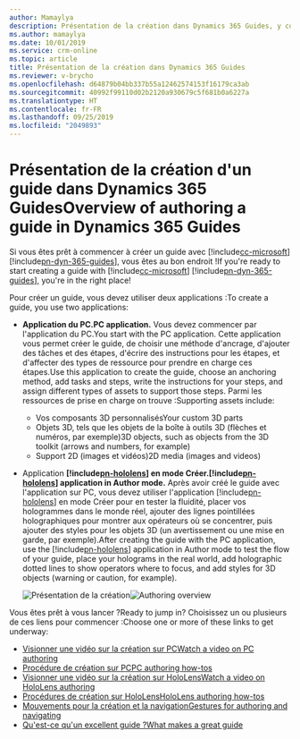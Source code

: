 ```yaml
---
author: Mamaylya
description: Présentation de la création dans Dynamics 365 Guides, y compris la création sur PC et sur HoloLens
ms.author: mamaylya
ms.date: 10/01/2019
ms.service: crm-online
ms.topic: article
title: Présentation de la création dans Dynamics 365 Guides
ms.reviewer: v-brycho
ms.openlocfilehash: d64879b04bb337b55a12462574153f16179ca3ab
ms.sourcegitcommit: 40992f99110d02b2120a930679c5f681b0a6227a
ms.translationtype: HT
ms.contentlocale: fr-FR
ms.lasthandoff: 09/25/2019
ms.locfileid: "2049893"
---
```

# <a name="overview-of-authoring-a-guide-in-dynamics-365-guides"></a><span data-ttu-id="0d307-103">Présentation de la création d'un guide dans Dynamics 365 Guides</span><span class="sxs-lookup"><span data-stu-id="0d307-103">Overview of authoring a guide in Dynamics 365 Guides</span></span>
 
<span data-ttu-id="0d307-104">Si vous êtes prêt à commencer à créer un guide avec [!include[cc-microsoft](../includes/cc-microsoft.md)] [!include[pn-dyn-365-guides](../includes/pn-dyn-365-guides.md)], vous êtes au bon endroit !</span><span class="sxs-lookup"><span data-stu-id="0d307-104">If you're ready to start creating a guide with [!include[cc-microsoft](../includes/cc-microsoft.md)] [!include[pn-dyn-365-guides](../includes/pn-dyn-365-guides.md)], you're in the right place!</span></span> 

<span data-ttu-id="0d307-105">Pour créer un guide, vous devez utiliser deux applications :</span><span class="sxs-lookup"><span data-stu-id="0d307-105">To create a guide, you use two applications:</span></span>

- <span data-ttu-id="0d307-106">**Application du PC.**</span><span class="sxs-lookup"><span data-stu-id="0d307-106">**PC application.**</span></span> <span data-ttu-id="0d307-107">Vous devez commencer par l'application du PC.</span><span class="sxs-lookup"><span data-stu-id="0d307-107">You start with the PC application.</span></span> <span data-ttu-id="0d307-108">Cette application vous permet créer le guide, de choisir une méthode d'ancrage, d'ajouter des tâches et des étapes, d'écrire des instructions pour les étapes, et d'affecter des types de ressource pour prendre en charge ces étapes.</span><span class="sxs-lookup"><span data-stu-id="0d307-108">Use this application to create the guide, choose an anchoring method, add tasks and steps, write the instructions for your steps, and assign different types of assets to support those steps.</span></span> <span data-ttu-id="0d307-109">Parmi les ressources de prise en charge on trouve :</span><span class="sxs-lookup"><span data-stu-id="0d307-109">Supporting assets include:</span></span>

  - <span data-ttu-id="0d307-110">Vos composants 3D personnalisés</span><span class="sxs-lookup"><span data-stu-id="0d307-110">Your custom 3D parts</span></span>
  - <span data-ttu-id="0d307-111">Objets 3D, tels que les objets de la boîte à outils 3D (flèches et numéros, par exemple)</span><span class="sxs-lookup"><span data-stu-id="0d307-111">3D objects, such as objects from the 3D toolkit (arrows and numbers, for example)</span></span>
  - <span data-ttu-id="0d307-112">Support 2D (images et vidéos)</span><span class="sxs-lookup"><span data-stu-id="0d307-112">2D media (images and videos)</span></span>

- <span data-ttu-id="0d307-113">Application **[!include[pn-hololens](../includes/pn-hololens.md)] en mode Créer.**</span><span class="sxs-lookup"><span data-stu-id="0d307-113">**[!include[pn-hololens](../includes/pn-hololens.md)] application in Author mode.**</span></span> <span data-ttu-id="0d307-114">Après avoir créé le guide avec l'application sur PC, vous devez utiliser l'application [!include[pn-hololens](../includes/pn-hololens.md)] en mode Créer pour en tester la fluidité, placer vos hologrammes dans le monde réel, ajouter des lignes pointillées holographiques pour montrer aux opérateurs où se concentrer, puis ajouter des styles pour les objets 3D (un avertissement ou une mise en garde, par exemple).</span><span class="sxs-lookup"><span data-stu-id="0d307-114">After creating the guide with the PC application, use the [!include[pn-hololens](../includes/pn-hololens.md)] application in Author mode to test the flow of your guide, place your holograms in the real world, add holographic dotted lines to show operators where to focus, and add styles for 3D objects (warning or caution, for example).</span></span>

   <span data-ttu-id="0d307-115">![Présentation de la création](media/authoring-overview.PNG "Présentation de la création")</span><span class="sxs-lookup"><span data-stu-id="0d307-115">![Authoring overview](media/authoring-overview.PNG "Authoring overview")</span></span>
    
<span data-ttu-id="0d307-116">Vous êtes prêt à vous lancer ?</span><span class="sxs-lookup"><span data-stu-id="0d307-116">Ready to jump in?</span></span> <span data-ttu-id="0d307-117">Choisissez un ou plusieurs de ces liens pour commencer :</span><span class="sxs-lookup"><span data-stu-id="0d307-117">Choose one or more of these links to get underway:</span></span>

- [<span data-ttu-id="0d307-118">Visionner une vidéo sur la création sur PC</span><span class="sxs-lookup"><span data-stu-id="0d307-118">Watch a video on PC authoring</span></span>](https://aka.ms/pcauthor)
- [<span data-ttu-id="0d307-119">Procédure de création sur PC</span><span class="sxs-lookup"><span data-stu-id="0d307-119">PC authoring how-tos</span></span>](pc-authoring.md)
- [<span data-ttu-id="0d307-120">Visionner une vidéo sur la création sur HoloLens</span><span class="sxs-lookup"><span data-stu-id="0d307-120">Watch a video on HoloLens authoring</span></span>](https://aka.ms/hololensauthor)  
- [<span data-ttu-id="0d307-121">Procédures de création sur HoloLens</span><span class="sxs-lookup"><span data-stu-id="0d307-121">HoloLens authoring how-tos</span></span>](hololens-authoring.md)
- [<span data-ttu-id="0d307-122">Mouvements pour la création et la navigation</span><span class="sxs-lookup"><span data-stu-id="0d307-122">Gestures for authoring and navigating</span></span>](authoring-gestures.md)
- [<span data-ttu-id="0d307-123">Qu'est-ce qu'un excellent guide ?</span><span class="sxs-lookup"><span data-stu-id="0d307-123">What makes a great guide</span></span>](great-guide.md)

